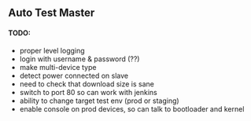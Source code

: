 ## Auto Test Master

#### TODO:

* proper level logging
* login with username & password (??)
* make multi-device type
* detect power connected on slave
* need to check that download size is sane
* switch to port 80 so can work with jenkins
* ability to change target test env (prod or staging)
* enable console on prod devices, so can talk to bootloader and kernel
